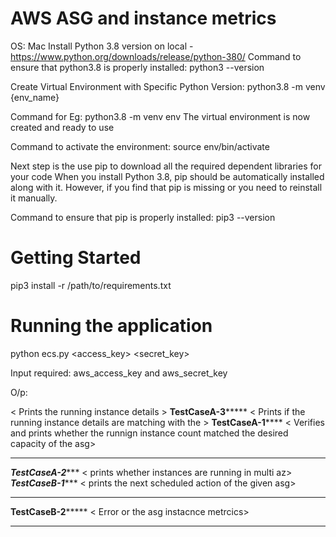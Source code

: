 # AWS ASG and instance metrics

OS: Mac
Install Python 3.8 version on local - https://www.python.org/downloads/release/python-380/ Command to ensure that python3.8 is properly installed: python3 --version

Create Virtual Environment with Specific Python Version: python3.8 -m venv {env_name} </br>

Command for Eg: python3.8 -m venv env The virtual environment is now created and ready to use

Command to activate the environment: source env/bin/activate

Next step is the use pip to download all the required dependent libraries for your code When you install Python 3.8, pip should be automatically installed along with it. However, if you find that pip is missing or you need to reinstall it manually.

Command to ensure that pip is properly installed: pip3 --version

# Getting Started

pip3 install -r /path/to/requirements.txt


# Running the application 
python ecs.py <access_key> <secret_key>


Input required: aws_access_key and aws_secret_key

O/p: 

< Prints the running instance details >
**************TestCaseA-3*******************
< Prints if the running instance details are matching with the >
**************TestCaseA-1******************
< Verifies and prints whether the runnign instance count matched the desired capacity of the asg>
*********************************************
*****************TestCaseA-2********************
< prints whether instances are running in multi az>
*****************TestCaseB-1********************
< prints the next scheduled action of the given asg>
*********************************************
**************TestCaseB-2*******************
< Error or the asg instacnce metrcics>
*********************************************


